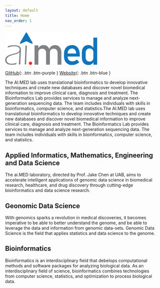 ```yaml
---
layout: default
title: Home
nav_order: 1
---
```


![Alt text](/assets/images/aimedlogo.webp?raw=true "AI.MED")

[GitHub](https://github.com/aimed-uab){: .btn .btn-purple } 
[Website](https://aimed-lab.org/){: .btn .btn-blue }

The AI.MED lab uses translational bioinformatics to develop innovative techniques and create new databases and discover novel biomedical information to improve clinical care, diagnosis and treatment. The Bioinformatics Lab provides services to manage and analyze next-generation sequencing data. The team includes individuals with skills in bioinformatics, computer science, and statistics.The AI.MED lab uses translational bioinformatics to develop innovative techniques and create new databases and discover novel biomedical information to improve clinical care, diagnosis and treatment. The Bioinformatics Lab provides services to manage and analyze next-generation sequencing data. The team includes individuals with skills in bioinformatics, computer science, and statistics.

## Applied Informatics, Mathematics, Engineering and Data Science 

The ai.MED laboratory, directed by Prof. Jake Chen at UAB, aims to accelerate intelligent applications of genomic data science in biomedical research, healthcare, and drug discovery through cutting-edge bioinformatics and data science research.

## Geonomic Data Science 

With genomics sparks a revolution in medical discoveries, it becomes imperative to be able to better understand the genome, and be able to leverage the data and information from genomic data-sets. Genomic Data Science is the field that applies statistics and data science to the genome.


## Bioinformatics

Bioinformatics is an interdisciplinary field that debelops computational methods and software packages for analyzing biological data. As an interdisciplinary field of science, bioinformatics combines technologies from computer science, statistics, and optimization to process biological data.


